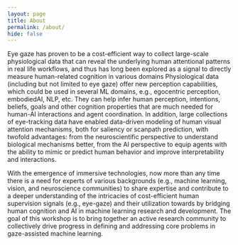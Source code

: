```yaml
---
layout: page
title: About
permalink: /about/
hide: false
---
```


<!-- Examples -->

Eye gaze has proven to be a cost-efficient way to collect large-scale physiological data that can reveal the underlying human attentional patterns in real life workflows, and thus has long been explored as a signal to directly measure human-related cognition in various domains  Physiological data (including but not limited to eye gaze) offer new perception capabilities, which could be used in several ML domains, e.g., egocentric perception, embodiedAI, NLP, etc. They can help infer human perception, intentions, beliefs, goals and other cognition properties that are much needed for human-AI interactions and agent coordination. In addition, large collections of eye-tracking data have enabled data-driven modeling of human visual attention mechanisms, both for saliency or scanpath prediction, with twofold advantages: from the neuroscientific perspective to understand biological mechanisms better, from the AI perspective to equip agents with the ability to mimic or predict human behavior and improve interpretability and interactions.

With the emergence of immersive technologies, now more than any time there is a need for experts of various backgrounds (e.g., machine learning, vision, and neuroscience communities) to share expertise and contribute to a deeper understanding of the intricacies of cost-efficient human supervision signals (e.g., eye-gaze) and their utilization towards by bridging human cognition and AI in machine learning research and development. The goal of this workshop is to bring together an active research community to collectively drive progress in defining and addressing core problems in gaze-assisted machine learning.
